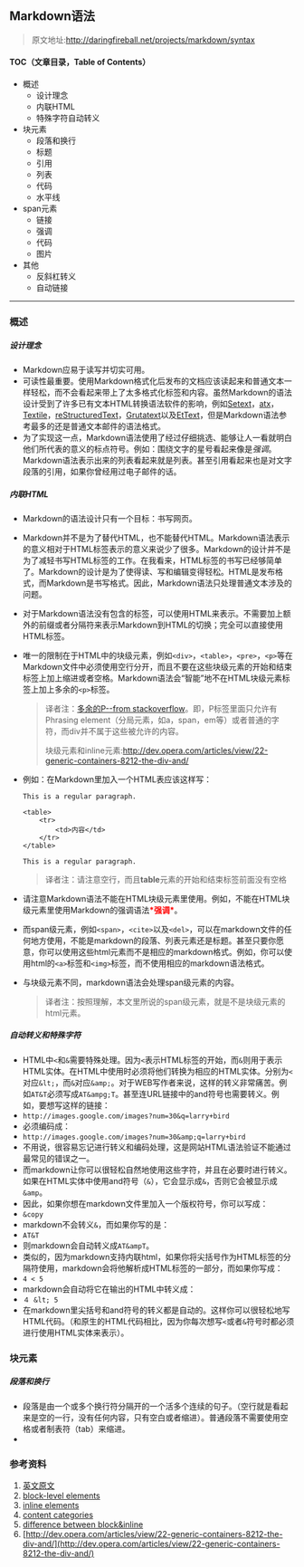 Markdown语法
---
> 原文地址:<http://daringfireball.net/projects/markdown/syntax>

#### TOC（文章目录，Table of Contents）
*	概述
	*	设计理念
	*	内联HTML
	*	特殊字符自动转义
*	块元素
	*	段落和换行
	*	标题
	*	引用
	*	列表
	*	代码
	*	水平线
*	span元素
	*	链接
	*	强调
	*	代码
	*	图片
*	其他
	*	反斜杠转义
	*	自动链接

---
### 概述
##### 设计理念
*	Markdown应易于读写并切实可用。
*	可读性最重要。使用Markdown格式化后发布的文档应该读起来和普通文本一样轻松，而不会看起来带上了太多格式化标签和内容。虽然Markdown的语法设计受到了许多已有文本HTML转换语法软件的影响，例如[Setext](http://docutils.sourceforge.net/mirror/setext.html)，[atx](http://www.aaronsw.com/2002/atx/)，[Textile](http://textism.com/tools/textile/)，[reStructuredText](http://docutils.sourceforge.net/rst.html)，[Grutatext](http://www.triptico.com/software/grutatxt.html)以及[EtText](http://ettext.taint.org/doc/)，但是Markdown语法参考最多的还是普通文本邮件的语法格式。
*	为了实现这一点，Markdown语法使用了经过仔细挑选、能够让人一看就明白他们所代表的意义的标点符号。例如：围绕文字的星号看起来像是*强调*。Markdown语法表示出来的列表看起来就是列表。甚至引用看起来也是对文字段落的引用，如果你曾经用过电子邮件的话。

##### 内联HTML
*	Markdown的语法设计只有一个目标：书写网页。
*	Markdown并不是为了替代HTML，也不能替代HTML。Markdown语法表示的意义相对于HTML标签表示的意义来说少了很多。Markdown的设计并不是为了减轻书写HTML标签的工作。在我看来，HTML标签的书写已经够简单了。Markdown的设计是为了使得读、写和编辑变得轻松。HTML是发布格式，而Markdown是书写格式。因此，Markdown语法只处理普通文本涉及的问题。
*	对于Markdown语法没有包含的标签，可以使用HTML来表示。不需要加上额外的前缀或者分隔符来表示Markdown到HTML的切换；完全可以直接使用HTML标签。
*	唯一的限制在于HTML中的块级元素，例如`<div>`，`<table>`，`<pre>`，`<p>`等在Markdown文件中必须使用空行分开，而且不要在这些块级元素的开始和结束标签上加上缩进或者空格。Markdown语法会“智能”地不在HTML块级元素标签上加上多余的`<p>`标签。
	>	译者注：[多余的P--from stackoverflow](http://stackoverflow.com/questions/10763780/putting-div-inside-p-is-adding-an-extra-p)。即，P标签里面只允许有Phrasing element（分局元素，如a，span，em等）或者普通的字符，而div并不属于这些被允许的内容。
	>	
	>	块级元素和inline元素:<http://dev.opera.com/articles/view/22-generic-containers-8212-the-div-and/>

*	例如：在Markdown里加入一个HTML表应该这样写：

	<pre><code>This is a regular paragraph.
	
	&lt;table&gt;
		&lt;tr&gt;
			&lt;td&gt;内容&lt;/td&gt;
		&lt;/tr&gt;
	&lt;/table&gt;
	
	This is a regular paragraph.
	</code></pre>


	>	译者注：请注意空行，而且**table**元素的开始和结束标签前面没有空格
*	请注意Markdown语法不能在HTML块级元素里使用。例如，不能在HTML块级元素里使用Markdown的强调语法<b style="color:red">\*强调\*</b>。

*	而span级元素，例如`<span>`，`<cite>`以及`<del>`，可以在markdown文件的任何地方使用，不能是markdown的段落、列表元素还是标题。甚至只要你愿意，你可以使用这些html元素而不是相应的markdown格式。例如，你可以使用html的`<a>`标签和`<img>`标签，而不使用相应的markdown语法格式。
*	与块级元素不同，markdown语法会处理span级元素的内容。
	>	译者注：按照理解，本文里所说的span级元素，就是不是块级元素的html元素。

##### 自动转义和特殊字符
*	HTML中`<`和`&`需要特殊处理。因为`<`表示HTML标签的开始，而`&`则用于表示HTML实体。在HTML中使用时必须将他们转换为相应的HTML实体。分别为`<`对应`&lt;`，而`&`对应`&amp;`。对于WEB写作者来说，这样的转义非常痛苦。例如`AT&T`必须写成`AT&ampg;T`。甚至连URL链接中的and符号也需要转义。例如，要想写这样的链接：
*	`http://images.google.com/images?num=30&q=larry+bird`
*	必须编码成：
*	`http://images.google.com/images?num=30&amp;q=larry+bird`
*	不用说，很容易忘记进行转义和编码处理，这是网站HTML语法验证不能通过最常见的错误之一。
*	而markdown让你可以很轻松自然地使用这些字符，并且在必要时进行转义。如果在HTML实体中使用and符号（`&`），它会显示成`&`，否则它会被显示成`&amp`。
*	因此，如果你想在markdown文件里加入一个版权符号，你可以写成：
*	`&copy`
*	markdown不会转义`&`，而如果你写的是：
*	`AT&T`
*	则markdown会自动转义成`AT&ampT`。
*	类似的，因为markdown支持内联html，如果你将尖括号作为HTML标签的分隔符使用，markdown会将他解析成HTML标签的一部分，而如果你写成：
*	`4 < 5`
*	markdown会自动将它在输出的HTML中转义成：
*	`４ &lt; 5`
*	在markdown里尖括号和and符号的转义都是自动的。这样你可以很轻松地写HTML代码。（和原生的HTML代码相比，因为你每次想写`<`或者`&`符号时都必须进行使用HTML实体来表示）。

### 块元素
##### 段落和换行
*	段落是由一个或多个换行符分隔开的一个活多个连续的句子。（空行就是看起来是空的一行，没有任何内容，只有空白或者缩进）。普通段落不需要使用空格或者制表符（tab）来缩进。
*	


### 参考资料
1.	[英文原文](http://daringfireball.net/projects/markdown/syntax)
2.	[block-level elements](https://developer.mozilla.org/en-US/docs/HTML/Block-level_elements)
3.	[inline elements](https://developer.mozilla.org/en-US/docs/HTML/Inline_elements)
4.	[content categories](https://developer.mozilla.org/en-US/docs/Web/Guide/HTML/Content_categories)
5.	[difference between block&inline](http://www.impressivewebs.com/difference-block-inline-css/)
6.	[http://dev.opera.com/articles/view/22-generic-containers-8212-the-div-and/](http://dev.opera.com/articles/view/22-generic-containers-8212-the-div-and/)